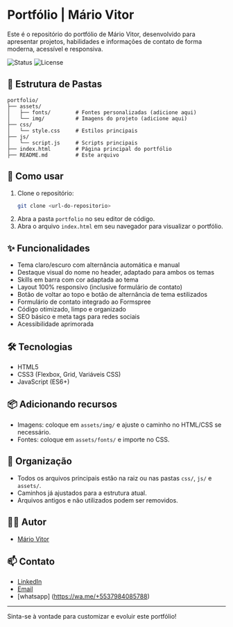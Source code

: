 # Portfólio | Mário Vitor

Este é o repositório do portfólio de Mário Vitor, desenvolvido para apresentar projetos, habilidades e informações de contato de forma moderna, acessível e responsiva.

![Status](https://img.shields.io/badge/status-em%20desenvolvimento-blue)
![License](https://img.shields.io/badge/license-MIT-green)

## 📁 Estrutura de Pastas

```
portfolio/
├── assets/
│   ├── fonts/        # Fontes personalizadas (adicione aqui)
│   └── img/          # Imagens do projeto (adicione aqui)
├── css/
│   └── style.css     # Estilos principais
├── js/
│   └── script.js     # Scripts principais
├── index.html        # Página principal do portfólio
├── README.md         # Este arquivo
```

## 🚀 Como usar

1. Clone o repositório:
   ```sh
   git clone <url-do-repositorio>
   ```
2. Abra a pasta `portfolio` no seu editor de código.
3. Abra o arquivo `index.html` em seu navegador para visualizar o portfólio.

## ✨ Funcionalidades

- Tema claro/escuro com alternância automática e manual
- Destaque visual do nome no header, adaptado para ambos os temas
- Skills em barra com cor adaptada ao tema
- Layout 100% responsivo (inclusive formulário de contato)
- Botão de voltar ao topo e botão de alternância de tema estilizados
- Formulário de contato integrado ao Formspree
- Código otimizado, limpo e organizado
- SEO básico e meta tags para redes sociais
- Acessibilidade aprimorada

## 🛠️ Tecnologias

- HTML5
- CSS3 (Flexbox, Grid, Variáveis CSS)
- JavaScript (ES6+)

## 📦 Adicionando recursos

- Imagens: coloque em `assets/img/` e ajuste o caminho no HTML/CSS se necessário.
- Fontes: coloque em `assets/fonts/` e importe no CSS.

## 🧹 Organização

- Todos os arquivos principais estão na raiz ou nas pastas `css/`, `js/` e `assets/`.
- Caminhos já ajustados para a estrutura atual.
- Arquivos antigos e não utilizados podem ser removidos.

## 👨‍💻 Autor

- [Mário Vitor](mariovitor234@gmail.com)

## 📫 Contato

- [LinkedIn](https://www.linkedin.com/in/mariovitorfs)
- [Email](mailto:mariovitor234@gmail.com)
- [whatsapp] (https://wa.me/+5537984085788)

---

Sinta-se à vontade para customizar e evoluir este portfólio!
